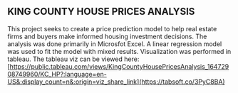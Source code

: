 ## KING COUNTY HOUSE PRICES ANALYSIS
This project seeks to create a price prediction model to help real estate firms and buyers make informed housing investment decisions.
The analysis was done primarily in Microsfot Excel. A linear regression model was used to fit the model with mixed results. 
Visualization was performed in tableau.
The tableau viz can be viewed here: [https://public.tableau.com/views/KingCountyHousePricesAnalysis_16472908749960/KC_HP?:language=en-US&:display_count=n&:origin=viz_share_link](https://tabsoft.co/3PyC8BA)
